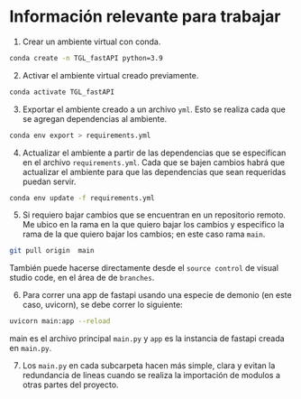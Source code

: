 # Información relevante para trabajar

1. Crear un ambiente virtual con conda.
```bash
conda create -n TGL_fastAPI python=3.9
```
2. Activar el ambiente virtual creado previamente.
```bash
conda activate TGL_fastAPI
```

3. Exportar el ambiente creado a un archivo `yml`. Esto se realiza cada que se agregan dependencias al ambiente. 
 ```bash
conda env export > requirements.yml
```

4. Actualizar el ambiente a partir de las dependencias que se especifican en el archivo `requirements.yml`. Cada que se bajen cambios habrá que actualizar el ambiente para que las dependencias que sean requeridas puedan servir. 
 ```bash
conda env update -f requirements.yml
```

5. Si requiero bajar cambios que se encuentran en un repositorio remoto. Me ubico en la rama en la que quiero bajar los cambios y especifico la rama de la que quiero bajar los cambios; en este caso rama `main`. 
```bash
git pull origin  main
```
También puede hacerse directamente desde el `source control` de visual studio code, en el área de de `branches`. 

6. Para correr una app de fastapi usando una especie de demonio (en este caso, uvicorn), se debe correr lo siguiente:
```bash
uvicorn main:app --reload
```
main es el archivo principal `main.py` y `app` es la instancia de fastapi creada en `main.py`.

7. Los `main.py` en cada subcarpeta hacen más simple, clara y evitan la redundancia de lineas cuando se realiza la importación de modulos a otras partes del proyecto.